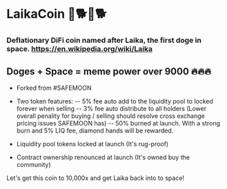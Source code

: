 # LaikaCoin 🚀🐕🚀🐕
### Deflationary DiFi coin named after Laika, the first doge in space. https://en.wikipedia.org/wiki/Laika

## Doges + Space = meme power over 9000 🔥🔥🔥
   
- Forked from #SAFEMOON

- Two token features:
-- 5% fee auto add to the liquidity pool to locked forever when selling
-- 3% fee auto distribute to all holders (Lower overall penality for buying / selling should resolve cross exchange pricing issues SAFEMOON has)
-- 50% burned at launch. With a strong burn and 5% LIQ fee, diamond hands will be rewarded.

- Liquidity pool tokens locked at launch (It's rug-proof)
- Contract ownership renounced at launch (It's owned buy the community)

Let's get this coin to 10,000x and get Laika back into to space!
